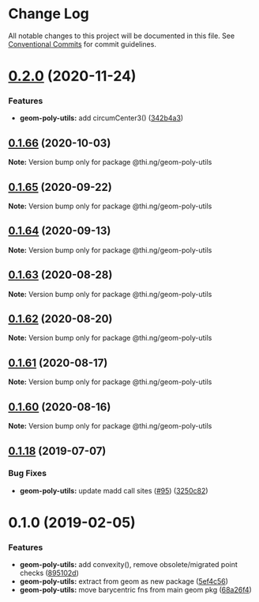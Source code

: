 # Change Log

All notable changes to this project will be documented in this file.
See [Conventional Commits](https://conventionalcommits.org) for commit guidelines.

# [0.2.0](https://github.com/thi-ng/umbrella/compare/@thi.ng/geom-poly-utils@0.1.66...@thi.ng/geom-poly-utils@0.2.0) (2020-11-24)


### Features

* **geom-poly-utils:** add circumCenter3() ([342b4a3](https://github.com/thi-ng/umbrella/commit/342b4a36f634966c52d92b5beb22e41f79db1451))





## [0.1.66](https://github.com/thi-ng/umbrella/compare/@thi.ng/geom-poly-utils@0.1.65...@thi.ng/geom-poly-utils@0.1.66) (2020-10-03)

**Note:** Version bump only for package @thi.ng/geom-poly-utils





## [0.1.65](https://github.com/thi-ng/umbrella/compare/@thi.ng/geom-poly-utils@0.1.64...@thi.ng/geom-poly-utils@0.1.65) (2020-09-22)

**Note:** Version bump only for package @thi.ng/geom-poly-utils





## [0.1.64](https://github.com/thi-ng/umbrella/compare/@thi.ng/geom-poly-utils@0.1.63...@thi.ng/geom-poly-utils@0.1.64) (2020-09-13)

**Note:** Version bump only for package @thi.ng/geom-poly-utils





## [0.1.63](https://github.com/thi-ng/umbrella/compare/@thi.ng/geom-poly-utils@0.1.62...@thi.ng/geom-poly-utils@0.1.63) (2020-08-28)

**Note:** Version bump only for package @thi.ng/geom-poly-utils





## [0.1.62](https://github.com/thi-ng/umbrella/compare/@thi.ng/geom-poly-utils@0.1.61...@thi.ng/geom-poly-utils@0.1.62) (2020-08-20)

**Note:** Version bump only for package @thi.ng/geom-poly-utils





## [0.1.61](https://github.com/thi-ng/umbrella/compare/@thi.ng/geom-poly-utils@0.1.60...@thi.ng/geom-poly-utils@0.1.61) (2020-08-17)

**Note:** Version bump only for package @thi.ng/geom-poly-utils





## [0.1.60](https://github.com/thi-ng/umbrella/compare/@thi.ng/geom-poly-utils@0.1.59...@thi.ng/geom-poly-utils@0.1.60) (2020-08-16)

**Note:** Version bump only for package @thi.ng/geom-poly-utils





## [0.1.18](https://github.com/thi-ng/umbrella/compare/@thi.ng/geom-poly-utils@0.1.17...@thi.ng/geom-poly-utils@0.1.18) (2019-07-07)

### Bug Fixes

* **geom-poly-utils:** update madd call sites ([#95](https://github.com/thi-ng/umbrella/issues/95)) ([3250c82](https://github.com/thi-ng/umbrella/commit/3250c82))

# 0.1.0 (2019-02-05)

### Features

* **geom-poly-utils:** add convexity(), remove obsolete/migrated point checks ([895102d](https://github.com/thi-ng/umbrella/commit/895102d))
* **geom-poly-utils:** extract from geom as new package ([5ef4c56](https://github.com/thi-ng/umbrella/commit/5ef4c56))
* **geom-poly-utils:** move barycentric fns from main geom pkg ([68a26f4](https://github.com/thi-ng/umbrella/commit/68a26f4))
